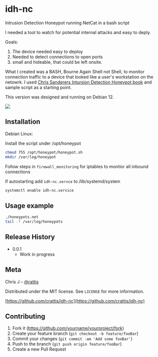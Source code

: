 # idh-nc
Intrusion Detection Honeypot running NetCat in a bash script

I needed a tool to watch for potential internal attacks and easy to deply.

Goals:
1. The device needed easy to deploy
2. Needed to detect connections to open ports
3. small and hideable, that could be left onsite.

What I created was a BASH, Bourne Again Shell not Shell, to monitor connection traffic to a device that looked like a user's workstation on the netowrk.
I used [Chris Sanderers Intursion Detection Honeypot book](https://github.com/chrissanders/idh) and sample script as a starting point.

This version was designed and running on Debian 12.

![](header.png)

## Installation

Debian Linux:

Install the script under /opt/honeypot

```sh
chmod 755 /opt/honeypot/honeypot.sh
mkdir /var/log/honeypot
```
Follow steps in ``firewall_monitoring`` for iptables to montior all inbound connections

If autostarting add ``idh-nc.servce`` to /lib/systemd/system
```sh 
systemctl enable idh-nc.service
```

## Usage example

```sh
./honeypots.net
tail -f /var/log/honeypots
```


## Release History
* 0.0.1
    * Work in progress

## Meta

Chris J – [@rattis](https://twitter.com/rattis) 

Distributed under the MIT license. See ``LICENSE`` for more information.

[https://github.com/crattis/idh-nc](https://github.com/crattis/idh-nc)

## Contributing

1. Fork it (<https://github.com/yourname/yourproject/fork>)
2. Create your feature branch (`git checkout -b feature/fooBar`)
3. Commit your changes (`git commit -am 'Add some fooBar'`)
4. Push to the branch (`git push origin feature/fooBar`)
5. Create a new Pull Request

<!-- Markdown link & img dfn's -->
[npm-image]: https://img.shields.io/npm/v/datadog-metrics.svg?style=flat-square
[npm-url]: https://npmjs.org/package/datadog-metrics
[npm-downloads]: https://img.shields.io/npm/dm/datadog-metrics.svg?style=flat-square
[travis-image]: https://img.shields.io/travis/dbader/node-datadog-metrics/master.svg?style=flat-square
[travis-url]: https://travis-ci.org/dbader/node-datadog-metrics
[wiki]: https://github.com/yourname/yourproject/wiki
